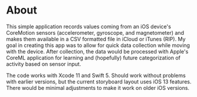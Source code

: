 # About

This simple application records values coming from an iOS device's CoreMotion sensors (accelerometer, gyroscope,
and magnetometer) and makes them available in a CSV formatted file in iCloud or iTunes (RIP). My goal in
creating this app was to allow for quick data collection while moving with the device. After collection, the
data would be processed with Apple's CoreML application for learning and (hopefully) future categorization of
activity based on sensor input.

The code works with Xcode 11 and Swift 5. Should work without problems with earlier versions, but the current
storyboard layout uses iOS 13 features. There would be minimal adjustments to make it work on older iOS
versions.
